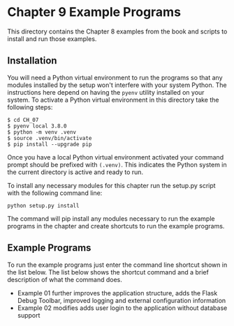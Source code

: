 # Chapter 9 Example Programs

This directory contains the Chapter 8 examples from the book and scripts to install and run those examples.

## Installation

You will need a Python virtual environment to run the programs so that any modules installed by the setup won't interfere with your system Python. The instructions here depend on having the `pyenv` utility installed on your system. To activate a Python virtual environment in this directory take the following steps:

```console
$ cd CH_07
$ pyenv local 3.8.0
$ python -m venv .venv
$ source .venv/bin/activate
$ pip install --upgrade pip
```

Once you have a local Python virtual environment activated your command prompt should be prefixed with `(.venv)`. This indicates the Python system in the current directory is active and ready to run.

To install any necessary modules for this chapter run the setup.py script with the following command line:

```console
python setup.py install
```

The command will pip install any modules necessary to run the example programs in the chapter and create shortcuts to run the example programs.

## Example Programs

To run the example programs just enter the command line shortcut shown in the list below. The list below shows the shortcut command and a brief description of what the command does.

* Example 01 further improves the application structure, adds the Flask Debug Toolbar, improved logging and external configuration information
* Example 02 modifies adds user login to the application without database support